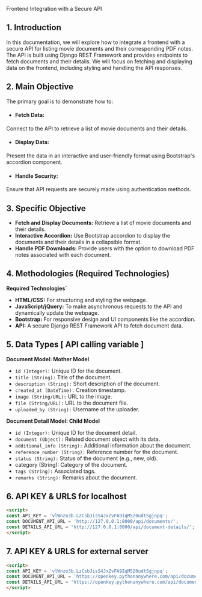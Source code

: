 Frontend Integration with a Secure API

## 1. Introduction
In this documentation, we will explore how to integrate a frontend with a secure API for listing movie documents and their corresponding PDF notes. The API is built using Django REST Framework and provides endpoints to fetch documents and their details. We will focus on fetching and displaying data on the frontend, including styling and handling the API responses.

## 2. Main Objective
The primary goal is to demonstrate how to:

- #### Fetch Data: 
Connect to the API to retrieve a list of movie documents and their details.

- #### Display Data: 
Present the data in an interactive and user-friendly format using Bootstrap's accordion component.

- #### Handle Security: 
Ensure that API requests are securely made using authentication methods.

## 3. Specific Objective

- **Fetch and Display Documents:** Retrieve a list of movie documents and their details.
- **Interactive Accordion:** Use Bootstrap accordion to display the documents and their details in a collapsible format.
- **Handle PDF Downloads:** Provide users with the option to download PDF notes associated with each document.
  
## 4. Methodologies (Required Technologies)
**Required Technologies`**

- **HTML/CSS:** For structuring and styling the webpage.
- **JavaScript/jQuery:** To make asynchronous requests to the API and dynamically update the webpage.
- **Bootstrap:** For responsive design and UI components like the accordion.
- **API:** A secure Django REST Framework API to fetch document data.

## 5. Data Types [ API calling variable ]

**Document Model:  Mother Model**

- `id (Integer):` Unique ID for the document.
- `title (String):` Title of the document.
- `description (String):` Short description of the document.
- `created_at (DateTime):` Creation timestamp.
- `image (String/URL):` URL to the image.
- `file (String/URL):` URL to the document file.
- `uploaded_by (String):` Username of the uploader.

**Document Detail Model:  Child Model**

- `id (Integer):` Unique ID for the document detail.
- `document (Object):` Related document object with its data.
- `additional_info (String):` Additional information about the document.
- `reference_number (String):` Reference number for the document.
- `status (String):` Status of the document (e.g., new, old).
- category (String): Category of the document.
- `tags (String):` Associated tags.
- `remarks (String):` Remarks about the document.

## 6. API KEY & URLS for localhost

```html
<script>
const API_KEY = 'vlWnzo3b.LzCsbJisS4JxZvFA9IqM5Z0udtSgjnpq';
const DOCUMENT_API_URL = 'http://127.0.0.1:8000/api/documents/';
const DETAILS_API_URL = 'http://127.0.0.1:8000/api/document-details/';
</script>
```


## 7. API KEY & URLS for external server

```html
<script>
const API_KEY = 'vlWnzo3b.LzCsbJisS4JxZvFA9IqM5Z0udtSgjnpq';
const DOCUMENT_API_URL = 'https://openkey.pythonanywhere.com/api/documents/';
const DETAILS_API_URL = 'https://openkey.pythonanywhere.com/api/document-details/';
</script>
```
